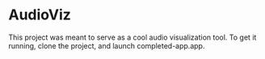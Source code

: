 # AudioViz

This project was meant to serve as a cool audio visualization tool. To get it running, clone the project, and launch completed-app.app.
